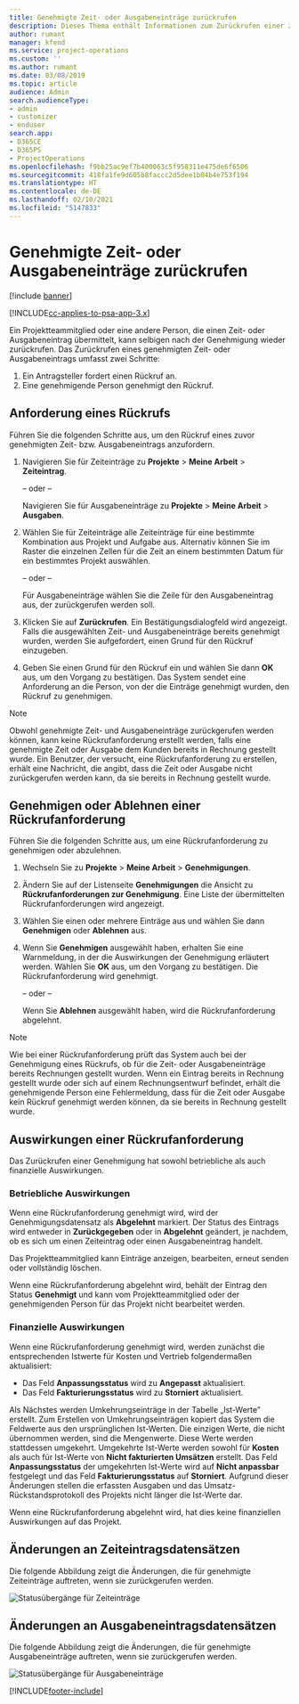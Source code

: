 ```yaml
---
title: Genehmigte Zeit- oder Ausgabeneinträge zurückrufen
description: Dieses Thema enthält Informationen zum Zurückrufen einer zuvor genehmigten Zeit- oder -Ausgabentransaktion.
author: rumant
manager: kfend
ms.service: project-operations
ms.custom: ''
ms.author: rumant
ms.date: 03/08/2019
ms.topic: article
audience: Admin
search.audienceType:
- admin
- customizer
- enduser
search.app:
- D365CE
- D365PS
- ProjectOperations
ms.openlocfilehash: f9bb25ac9ef7b400063c5f958311e475de6f6506
ms.sourcegitcommit: 418fa1fe9d605b8faccc2d5dee1b04b4e753f194
ms.translationtype: HT
ms.contentlocale: de-DE
ms.lasthandoff: 02/10/2021
ms.locfileid: "5147833"
---
```

# <a name="recall-approved-time-or-expense-entries"></a>Genehmigte Zeit- oder Ausgabeneinträge zurückrufen

[!include [banner](../includes/psa-now-project-operations.md)]

[!INCLUDE[cc-applies-to-psa-app-3.x](../includes/cc-applies-to-psa-app-3x.md)]

Ein Projektteammitglied oder eine andere Person, die einen Zeit- oder Ausgabeneintrag übermittelt, kann selbigen nach der Genehmigung wieder zurückrufen. Das Zurückrufen eines genehmigten Zeit- oder Ausgabeneintrags umfasst zwei Schritte:

1. Ein Antragsteller fordert einen Rückruf an.
2. Eine genehmigende Person genehmigt den Rückruf.

## <a name="request-a-recall"></a>Anforderung eines Rückrufs

Führen Sie die folgenden Schritte aus, um den Rückruf eines zuvor genehmigten Zeit- bzw. Ausgabeneintrags anzufordern.

1. Navigieren Sie für Zeiteinträge zu **Projekte** \> **Meine Arbeit** \> **Zeiteintrag**.

    – oder –

    Navigieren Sie für Ausgabeneinträge zu **Projekte** \> **Meine Arbeit** \> **Ausgaben**.

2. Wählen Sie für Zeiteinträge alle Zeiteinträge für eine bestimmte Kombination aus Projekt und Aufgabe aus. Alternativ können Sie im Raster die einzelnen Zellen für die Zeit an einem bestimmten Datum für ein bestimmtes Projekt auswählen.

    – oder –

    Für Ausgabeneinträge wählen Sie die Zeile für den Ausgabeneintrag aus, der zurückgerufen werden soll.

3. Klicken Sie auf **Zurückrufen**. Ein Bestätigungsdialogfeld wird angezeigt. Falls die ausgewählten Zeit- und Ausgabeneinträge bereits genehmigt wurden, werden Sie aufgefordert, einen Grund für den Rückruf einzugeben.
4. Geben Sie einen Grund für den Rückruf ein und wählen Sie dann **OK** aus, um den Vorgang zu bestätigen. Das System sendet eine Anforderung an die Person, von der die Einträge genehmigt wurden, den Rückruf zu genehmigen.

> [!NOTE]
> Obwohl genehmigte Zeit- und Ausgabeneinträge zurückgerufen werden können, kann keine Rückrufanforderung erstellt werden, falls eine genehmigte Zeit oder Ausgabe dem Kunden bereits in Rechnung gestellt wurde. Ein Benutzer, der versucht, eine Rückrufanforderung zu erstellen, erhält eine Nachricht, die angibt, dass die Zeit oder Ausgabe nicht zurückgerufen werden kann, da sie bereits in Rechnung gestellt wurde.

## <a name="approve-or-reject-a-recall-request"></a>Genehmigen oder Ablehnen einer Rückrufanforderung

Führen Sie die folgenden Schritte aus, um eine Rückrufanforderung zu genehmigen oder abzulehnen.

1. Wechseln Sie zu **Projekte** \> **Meine Arbeit** \> **Genehmigungen**.
2. Ändern Sie auf der Listenseite **Genehmigungen** die Ansicht zu **Rückrufanforderungen zur Genehmigung**. Eine Liste der übermittelten Rückrufanforderungen wird angezeigt.
3. Wählen Sie einen oder mehrere Einträge aus und wählen Sie dann **Genehmigen** oder **Ablehnen** aus.
4. Wenn Sie **Genehmigen** ausgewählt haben, erhalten Sie eine Warnmeldung, in der die Auswirkungen der Genehmigung erläutert werden. Wählen Sie **OK** aus, um den Vorgang zu bestätigen. Die Rückrufanforderung wird genehmigt.

    – oder –

    Wenn Sie **Ablehnen** ausgewählt haben, wird die Rückrufanforderung abgelehnt.

> [!NOTE]
> Wie bei einer Rückrufanforderung prüft das System auch bei der Genehmigung eines Rückrufs, ob für die Zeit- oder Ausgabeneinträge bereits Rechnungen gestellt wurden. Wenn ein Eintrag bereits in Rechnung gestellt wurde oder sich auf einem Rechnungsentwurf befindet, erhält die genehmigende Person eine Fehlermeldung, dass für die Zeit oder Ausgabe kein Rückruf genehmigt werden können, da sie bereits in Rechnung gestellt wurde.

## <a name="impact-of-a-recall-request"></a>Auswirkungen einer Rückrufanforderung

Das Zurückrufen einer Genehmigung hat sowohl betriebliche als auch finanzielle Auswirkungen.

### <a name="operational-impact"></a>Betriebliche Auswirkungen

Wenn eine Rückrufanforderung genehmigt wird, wird der Genehmigungsdatensatz als **Abgelehnt** markiert. Der Status des Eintrags wird entweder in **Zurückgegeben** oder in **Abgelehnt** geändert, je nachdem, ob es sich um einen Zeiteintrag oder einen Ausgabeneintrag handelt.

Das Projektteammitglied kann Einträge anzeigen, bearbeiten, erneut senden oder vollständig löschen.

Wenn eine Rückrufanforderung abgelehnt wird, behält der Eintrag den Status **Genehmigt** und kann vom Projektteammitglied oder der genehmigenden Person für das Projekt nicht bearbeitet werden.

### <a name="financial-impact"></a>Finanzielle Auswirkungen

Wenn eine Rückrufanforderung genehmigt wird, werden zunächst die entsprechenden Istwerte für Kosten und Vertrieb folgendermaßen aktualisiert:

- Das Feld **Anpassungsstatus** wird zu **Angepasst** aktualisiert.
- Das Feld **Fakturierungsstatus** wird zu **Storniert** aktualisiert.

Als Nächstes werden Umkehrungseinträge in der Tabelle „Ist-Werte” erstellt. Zum Erstellen von Umkehrungseinträgen kopiert das System die Feldwerte aus den ursprünglichen Ist-Werten. Die einzigen Werte, die nicht übernommen werden, sind die Mengenwerte. Diese Werte werden stattdessen umgekehrt. Umgekehrte Ist-Werte werden sowohl für **Kosten** als auch für Ist-Werte von **Nicht fakturierten Umsätzen** erstellt. Das Feld **Anpassungsstatus** der umgekehrten Ist-Werte wird auf **Nicht anpassbar** festgelegt und das Feld **Fakturierungsstatus** auf **Storniert**. Aufgrund dieser Änderungen stellen die erfassten Ausgaben und das Umsatz-Rückstandsprotokoll des Projekts nicht länger die Ist-Werte dar.

Wenn eine Rückrufanforderung abgelehnt wird, hat dies keine finanziellen Auswirkungen auf das Projekt.

## <a name="changes-to-time-entry-records"></a>Änderungen an Zeiteintragsdatensätzen

Die folgende Abbildung zeigt die Änderungen, die für genehmigte Zeiteinträge auftreten, wenn sie zurückgerufen werden.

![Statusübergänge für Zeiteinträge](media/TimeEntryStateTransitions.png)

## <a name="changes-to-expense-entry-records"></a>Änderungen an Ausgabeneintragsdatensätzen

Die folgende Abbildung zeigt die Änderungen, die für genehmigte Ausgabeneinträge auftreten, wenn sie zurückgerufen werden.

![Statusübergänge für Ausgabeneinträge](media/ExpenseEntryStateTransitions.png)


[!INCLUDE[footer-include](../includes/footer-banner.md)]